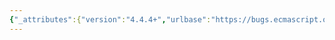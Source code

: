 ```yaml
---
{"_attributes":{"version":"4.4.4+","urlbase":"https://bugs.ecmascript.org/","maintainer":"dherman@mozilla.com"},"bug":{"bug_id":867,"creation_ts":"2012-10-29 21:26:00 -0700","short_desc":"10.2.1.4.*: \"Let ObjRec be envRec's DeclarativeEnvironment\"","delta_ts":"2012-11-23 09:45:29 -0800","product":"Draft for 6th Edition","component":"editorial issue","version":"Rev 11: October 26, 2012 Draft","rep_platform":"All","op_sys":"All","bug_status":"RESOLVED","resolution":"FIXED","priority":"Normal","bug_severity":"normal","everconfirmed":true,"reporter":{"uid":"jmdyck","name":"Michael Dyck"},"assigned_to":{"uid":"allen","name":"Allen Wirfs-Brock"},"cc":"waldron.rick","long_desc":[{"commentid":2310,"comment_count":0,"who":{"uid":"jmdyck","name":"Michael Dyck"},"bug_when":"2012-10-29 21:26:04 -0700","thetext":"10.2.1.4.{4,5,6} each has a step that says:\n    Let ObjRec be envRec's DeclarativeEnvironment.\n\nChange \"DeclarativeEnvironment\" to \"ObjectEnvironment\"."},{"commentid":2338,"comment_count":1,"who":{"uid":"allen","name":"Allen Wirfs-Brock"},"bug_when":"2012-10-30 12:36:15 -0700","thetext":"corrected in rev 12 editor's draft"},{"commentid":2605,"comment_count":2,"who":{"uid":"allen","name":"Allen Wirfs-Brock"},"bug_when":"2012-11-23 09:45:29 -0800","thetext":"corrected in rev 12, Nov. 22, 2012 draft"}]}}
---
```

